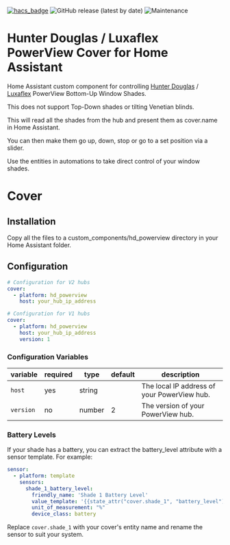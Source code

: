 [![hacs_badge](https://img.shields.io/badge/HACS-Default-orange.svg)](https://github.com/custom-components/hacs) ![GitHub release (latest by date)](https://img.shields.io/github/v/release/safepay/cover.hd_powerview) ![Maintenance](https://img.shields.io/maintenance/yes/2019.svg)



# Hunter Douglas / Luxaflex PowerView Cover for Home Assistant
Home Assistant custom component for controlling [Hunter Douglas](https://www.hunterdouglas.com/operating-systems/motorized/powerview-motorization) / [Luxaflex](https://www.luxaflex.com.au/products/smart-home-automation-and-motorisation/powerview-motorisation/) PowerView Bottom-Up Window Shades.

This does not support Top-Down shades or tilting Venetian blinds.

This will read all the shades from the hub and present them as cover.name in Home Assistant.

You can then make them go up, down, stop or go to a set position via a slider.

Use the entities in automations to take direct control of your window shades.

# Cover
## Installation
Copy all the files to a custom_components/hd_powerview directory in your Home Assistant folder.

## Configuration
```yaml
# Configuration for V2 hubs
cover:
  - platform: hd_powerview
    host: your_hub_ip_address
```
```yaml
# Configuration for V1 hubs
cover:
  - platform: hd_powerview
    host: your_hub_ip_address
    version: 1
```

### Configuration Variables

variable | required | type | default | description
-------- | -------- | ---- | ------- | -----------
``host`` | yes | string | | The local IP address of your PowerView hub.
``version`` | no | number | 2 | The version of your PowerView hub.

### Battery Levels
If your shade has a battery, you can extract the battery_level attribute with a sensor template. For example:
```yaml
sensor:
  - platform: template
    sensors:
      shade_1_battery_level:
        friendly_name: 'Shade 1 Battery Level'
        value_template: '{{state_attr("cover.shade_1", "battery_level")}}'
        unit_of_measurement: "%"
        device_class: battery
```
Replace ```cover.shade_1``` with your cover's entity name and rename the sensor to suit your system.
